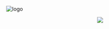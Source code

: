 ![logo](https://user-images.githubusercontent.com/36344130/77577256-3543e780-6eb5-11ea-9313-fbfcbe21c080.png)

<p align="center">
  <img src="https://user-images.githubusercontent.com/36344130/77577256-3543e780-6eb5-11ea-9313-fbfcbe21c080.png">
</p>

